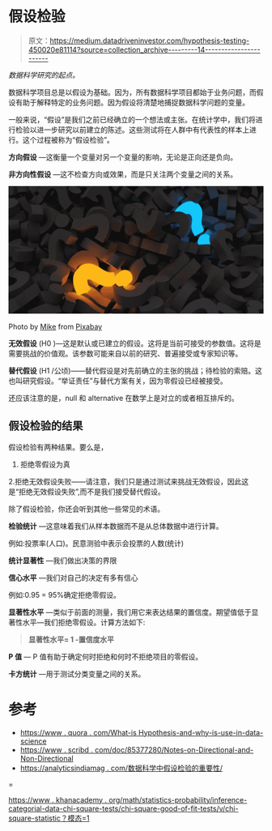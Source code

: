 # 假设检验

> 原文：<https://medium.datadriveninvestor.com/hypothesis-testing-450020e81114?source=collection_archive---------14----------------------->

*数据科学研究的起点。*

数据科学项目总是以假设为基础。因为，所有数据科学项目都始于业务问题，而假设有助于解释特定的业务问题。因为假设将清楚地捕捉数据科学问题的变量。

一般来说，“假设”是我们之前已经确立的一个想法或主张。在统计学中，我们将进行检验以进一步研究以前建立的陈述。这些测试将在人群中有代表性的样本上进行。这个过程被称为“假设检验”。

**方向假设** —这衡量一个变量对另一个变量的影响，无论是正向还是负向。

**非方向性假设** —这不检查方向或效果，而是只关注两个变量之间的关系。

![](img/b3bcfe1a9aa2c0c4cdc12ccaaf5f0c7d.png)

Photo by [Mike](https://pixabay.com/illustrations/question-mark-pile-questions-symbol-2492009/) from [Pixabay](https://pixabay.com/illustrations/question-mark-pile-questions-symbol-2492009/)

**无效假设** (H0 )—这是默认或已建立的假设。这将是当前可接受的参数值。这将是需要挑战的价值观。该参数可能来自以前的研究、普遍接受或专家知识等。

**替代假设** (H1 /公顷)——替代假设是对先前确立的主张的挑战；待检验的索赔。这也叫研究假设。“举证责任”与替代方案有关，因为零假设已经被接受。

还应该注意的是，null 和 alternative 在数学上是对立的或者相互排斥的。

## 假设检验的结果

假设检验有两种结果。要么是，

1.  拒绝零假设为真

2.拒绝无效假设失败——请注意，我们只是通过测试来挑战无效假设，因此这是“拒绝无效假设失败”,而不是我们接受替代假设。

除了假设检验，你还会听到其他一些常见的术语。

**检验统计** —这意味着我们从样本数据而不是从总体数据中进行计算。

例如:投票率(人口)。民意测验中表示会投票的人数(统计)

**统计显著性** —我们做出决策的界限

**信心水平** —我们对自己的决定有多有信心

例如:0.95 = 95%确定拒绝零假设。

**显著性水平** —类似于前面的测量，我们用它来表达结果的置信度。期望值低于显著性水平—我们拒绝零假设。计算方法如下:

> **显著性水平= 1 -置信度水平**

**P 值** — P 值有助于确定何时拒绝和何时不拒绝项目的零假设。

**卡方统计** —用于测试分类变量之间的关系。

# 参考

*   [https://www . quora . com/What-is Hypothesis-and-why-is-use-in-data-science](https://www.quora.com/What-is-Hypothesis-and-why-is-it-used-in-data-science)
*   [https://www . scribd . com/doc/85377280/Notes-on-Directional-and-Non-Directional](https://www.scribd.com/doc/85377280/Notes-on-Directional-and-Non-Directional)
*   [https://analyticsindiamag . com/数据科学中假设检验的重要性/](https://analyticsindiamag.com/importance-of-hypothesis-testing-in-data-science/)

=

[https://www . khanacademy . org/math/statistics-probability/inference-categorial-data-chi-square-tests/chi-square-good-of-fit-tests/v/chi-square-statistic？模态=1](https://www.khanacademy.org/math/statistics-probability/inference-categorical-data-chi-square-tests/chi-square-goodness-of-fit-tests/v/chi-square-statistic?modal=1)
